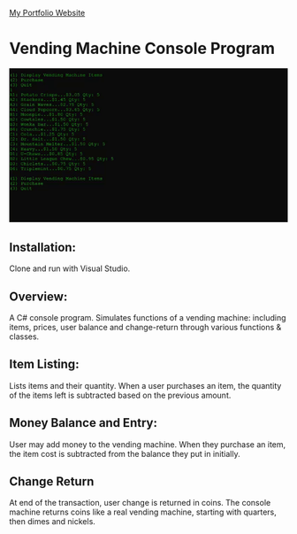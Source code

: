<a href="http://www.robertmisener.com"> My Portfolio Website </a>

# Vending Machine Console Program

<p align="center"> <img src="https://github.com/RobMisener/Vending-Machine/raw/master/ReadMeImages/vendRAM1.gif" /> </p>

## Installation:
Clone and run with Visual Studio.

## Overview: 
A C# console program. Simulates functions of a vending machine: including items, prices, user balance and change-return through various functions & classes. 

## Item Listing:
Lists items and their quantity. When a user purchases an item, the quantity of the items left is subtracted based on the previous amount.

## Money Balance and Entry:
User may add money to the vending machine. When they purchase an item, the item cost is subtracted from the balance they put in initially.

## Change Return
At end of the transaction, user change is returned in coins. The console machine returns coins like a real vending machine, starting with quarters, then dimes and nickels.
